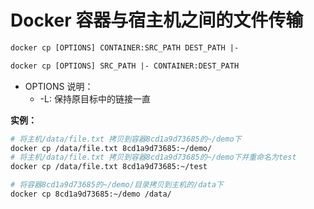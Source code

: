 # Docker 容器与宿主机之间的文件传输

```dockerfile
docker cp [OPTIONS] CONTAINER:SRC_PATH DEST_PATH |-
```

```dockerfile
docker cp [OPTIONS] SRC_PATH |- CONTAINER:DEST_PATH
```
- OPTIONS 说明：
  - -L: 保持原目标中的链接一直

**实例：**
```dockerfile
# 将主机/data/file.txt 拷贝到容器8cd1a9d73685的~/demo下
docker cp /data/file.txt 8cd1a9d73685:~/demo/
# 将主机/data/file.txt 拷贝到容器8cd1a9d73685的~/demo下并重命名为test
docker cp /data/file.txt 8cd1a9d73685:~/test
```
```dockerfile
# 将容器8cd1a9d73685的~/demo/目录拷贝到主机的/data下
docker cp 8cd1a9d73685:~/demo /data/
```
